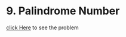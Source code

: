 # 9. Palindrome Number
[click Here](https://leetcode.com/problems/palindrome-number/) to see the problem
